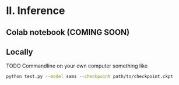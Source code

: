 # II. Inference

## Colab notebook (COMING SOON)


## Locally
TODO
Commandline on your own computer
something like

```bash
python test.py --model sams --checkpoint path/to/checkpoint.ckpt
```